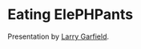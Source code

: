 Eating ElePHPants
================================

Presentation by [Larry Garfield](http://www.garfieldtech.com).
